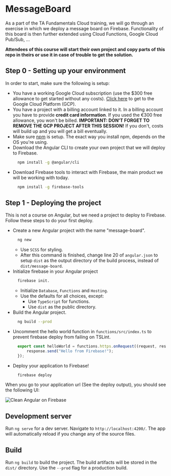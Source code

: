 # MessageBoard

As a part of the TA Fundamentals Cloud training, we will go through an exercise in which we deploy a message board on Firebase. Functionality of this board is then further extended using Cloud Functions, Google Cloud Pub/Sub, ...

**Attendees of this course will start their own project and copy parts of this repo in theirs or use it in case of trouble to get the solution.**

## Step 0 - Setting up your environment
In order to start, make sure the following is setup:
* You have a working Google Cloud subscription (use the $300 free allowance to get started without any costs).
  [Click here](https://console.cloud.google.com) to get to the Google Cloud Platform (GCP).
* You have a project with a billing account linked to it. In a billing account you have to provide **credit card information**. If you used the €300 free allowance, you won't be billed. **IMPORTANT: DON'T FORGET TO REMOVE THE GCP PROJECT AFTER THIS SESSION!** If you don't, costs will build up and you will get a bill eventually.
* Make sure [npm](https://www.npmjs.com/get-npm) is setup. The exact way you install npm, depends on the OS you're using.
* Download the Angular CLI to create your own project that we will deploy to Firebase.
  ```bash
    npm install -g @angular/cli
  ```
* Download Firebase tools to interact with Firebase, the main product we will be working with today.
  ```bash
    npm install -g firebase-tools
  ```

## Step 1 - Deploying the project
This is not a course on Angular, but we need a project to deploy to Firebase. Follow these steps to do your first deploy.
* Create a new Angular project with the name "message-board".
  ```bash
    ng new
  ```
  * Use `SCSS` for styling.
  * After this command is finished, change line 20 of `angular.json` to setup `dist` as the output directory of the build process, instead of `dist/message-board`.
* Initialize firebase in your Angular project
  ```bash
    firebase init.
  ```
  * Initialize `Database`, `Functions` and `Hosting`.
  * Use the defaults for all choices, except:
    * Use `TypeScript` for functions.
    * Use `dist` as the public directory.
* Build the Angular project.
  ```bash
    ng build --prod
  ```
* Uncomment the hello world function in `functions/src/index.ts` to prevent firebase deploy from failing on TSLint.
  ```js
    export const helloWorld = functions.https.onRequest((request, response) => {
        response.send("Hello from Firebase!");
    });
  ```
* Deploy your application to Firebase!
  ```bash
    firebase deploy
  ```

When you go to your application url (See the deploy output), you should see the following UI:

![Clean Angular on Firebase][step1-finished]

[step1-finished]: https://github.com/AE-nv/tafun-cloud-messageboard/raw/master/doc/images/step1-finished.png "Clean Angular on Firebase"

## Development server

Run `ng serve` for a dev server. Navigate to `http://localhost:4200/`. The app will automatically reload if you change any of the source files.

## Build

Run `ng build` to build the project. The build artifacts will be stored in the `dist/` directory. Use the `--prod` flag for a production build.